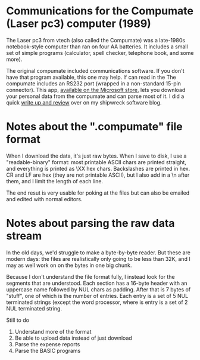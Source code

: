 # Communications for the Compumate (Laser pc3) computer (1989)

The Laser pc3 from vtech (also called the Compumate) was a late-1980s notebook-style computer than ran on four AA batteries. It includes a small set of simple programs (calculator, spell checker, telephone book, and some more).

The original compumate included communications software. If you don't have that program available, this one may help. If can read in the 
The compumate includes an RS232 port (wrapped in a non-standard 15-pin connector). This app, [available on the Microsoft store](	https://www.microsoft.com/store/apps/9NLKC14PWBRQ), lets you download your personal data from the compumate and can parse most of it. I did a quick [write up and review](https://shipwrecksoftware.wordpress.com/2021/08/15/new-app-communications-for-compumate/) over on my shipwreck software blog.

# Notes about the ".compumate" file format

When I download the data, it's just raw bytes. When I save to disk, I use a "readable-binary" format: most printable ASCII chars are printed straight, and everything is printed as \XX hex chars. Backslashes are printed in hex. CR and LF are hex (they are not printable ASCII), but I also add in a \n after them, and I limit the length of each line.

The end resut is very usable for poking at the files but can also be emailed and edited with normal editors.

# Notes about parsing the raw data stream

In the old days, we'd struggle to make a byte-by-byte reader. But these are modern days: the files are realistically only going to be less than 32K, and I may as well work on on the bytes in one big chunk.

Because I don't understand the file format fully, I instead look for the segments that are understood. Each section has a 16-byte header with an uppercase name followed by NUL chars as padding. After that is 7 bytes of "stuff", one of which is the number of entries. Each entry is a set of 5 NUL terminated strings (except the word processor, where is entry is a set of 2 NUL terminated string.

Still to do
1. Understand more of the format
2. Be able to upload data instead of just download
3. Parse the expense reports
4. Parse the BASIC programs
